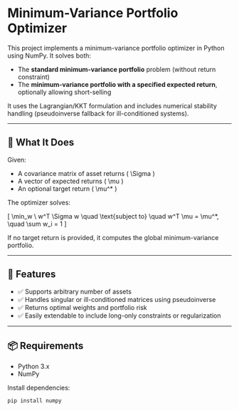 # Minimum-Variance Portfolio Optimizer

This project implements a minimum-variance portfolio optimizer in Python using NumPy. It solves both:

- The **standard minimum-variance portfolio** problem (without return constraint)
- The **minimum-variance portfolio with a specified expected return**, optionally allowing short-selling

It uses the Lagrangian/KKT formulation and includes numerical stability handling (pseudoinverse fallback for ill-conditioned systems).

---

## 🧠 What It Does

Given:
- A covariance matrix of asset returns \( \Sigma \)
- A vector of expected returns \( \mu \)
- An optional target return \( \mu^* \)

The optimizer solves:

\[
\min_w \ w^T \Sigma w \quad \text{subject to} \quad w^T \mu = \mu^*, \quad \sum w_i = 1
\]

If no target return is provided, it computes the global minimum-variance portfolio.

---

## 🧪 Features

- ✅ Supports arbitrary number of assets
- ✅ Handles singular or ill-conditioned matrices using pseudoinverse
- ✅ Returns optimal weights and portfolio risk
- ✅ Easily extendable to include long-only constraints or regularization

---

## 📦 Requirements

- Python 3.x
- NumPy

Install dependencies:

```bash
pip install numpy
